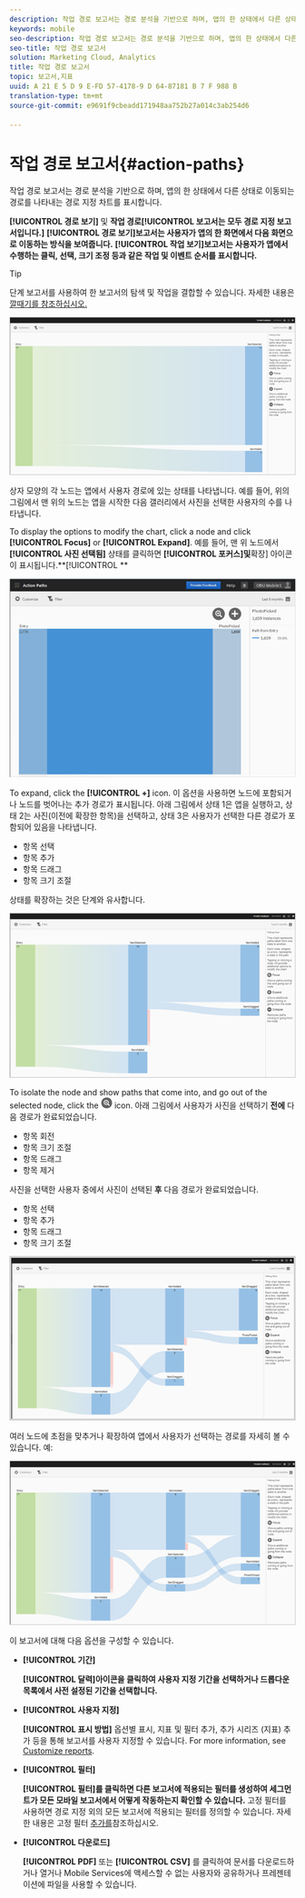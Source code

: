 ```yaml
---
description: 작업 경로 보고서는 경로 분석을 기반으로 하며, 앱의 한 상태에서 다른 상태로 이동되는 경로를 나타내는 경로 지정 차트를 표시합니다.
keywords: mobile
seo-description: 작업 경로 보고서는 경로 분석을 기반으로 하며, 앱의 한 상태에서 다른 상태로 이동되는 경로를 나타내는 경로 지정 차트를 표시합니다.
seo-title: 작업 경로 보고서
solution: Marketing Cloud, Analytics
title: 작업 경로 보고서
topic: 보고서,지표
uuid: A 21 E 5 D 9 E-FD 57-4178-9 D 64-87181 B 7 F 988 B
translation-type: tm+mt
source-git-commit: e9691f9cbeadd171948aa752b27a014c3ab254d6

---
```



# 작업 경로 보고서{#action-paths}

작업 경로 보고서는 경로 분석을 기반으로 하며, 앱의 한 상태에서 다른 상태로 이동되는 경로를 나타내는 경로 지정 차트를 표시합니다.

**[!UICONTROL 경로 보기]** 및 **작업 경로[!UICONTROL 보고서는 모두 경로 지정 보고서입니다.]** **[!UICONTROL 경로 보기]보고서는 사용자가 앱의 한 화면에서 다음 화면으로 이동하는 방식을 보여줍니다.** **[!UICONTROL 작업 보기]보고서는 사용자가 앱에서 수행하는 클릭, 선택, 크기 조정 등과 같은 작업 및 이벤트 순서를 표시합니다.**

>[!TIP]
>
>단계 보고서를 사용하여 한 보고서의 탐색 및 작업을 결합할 수 있습니다. 자세한 내용은 [깔때기를 참조하십시오.](/help/using/usage/reports-funnel.md)

![](assets/action_paths.png)

상자 모양의 각 노드는 앱에서 사용자 경로에 있는 상태를 나타냅니다. 예를 들어, 위의 그림에서 맨 위의 노드는 앱을 시작한 다음 갤러리에서 사진을 선택한 사용자의 수를 나타냅니다.

To display the options to modify the chart, click a node and click **[!UICONTROL Focus]** or **[!UICONTROL Expand]**. 예를 들어, 맨 위 노드에서 **[!UICONTROL 사진 선택됨]** 상태를 클릭하면 **[!UICONTROL 포커스]및**&#x200B;확장] 아이콘이 표시됩니다.**[!UICONTROL **

![](assets/action_paths_icons.png)

To expand, click the **[!UICONTROL +]** icon. 이 옵션을 사용하면 노드에 포함되거나 노드를 벗어나는 추가 경로가 표시됩니다. 아래 그림에서 상태 1은 앱을 실행하고, 상태 2는 사진(이전에 확장한 항목)을 선택하고, 상태 3은 사용자가 선택한 다른 경로가 포함되어 있음을 나타냅니다.

* 항목 선택
* 항목 추가
* 항목 드래그
* 항목 크기 조절

상태를 확장하는 것은 단계와 유사합니다.

![작업 경로 확장](assets/action_paths_expand.png)

To isolate the node and show paths that come into, and go out of the selected node, click the  ![focus icon](assets/icon_focus.png) icon. 아래 그림에서 사용자가 사진을 선택하기 **전에** 다음 경로가 완료되었습니다.

* 항목 회전
* 항목 크기 조절
* 항목 드래그
* 항목 제거

사진을 선택한 사용자 중에서 사진이 선택된 **후** 다음 경로가 완료되었습니다.

* 항목 선택
* 항목 추가
* 항목 드래그
* 항목 크기 조절

![작업 경로 포커스](assets/action_paths_focus.png)

여러 노드에 초점을 맞추거나 확장하여 앱에서 사용자가 선택하는 경로를 자세히 볼 수 있습니다. 예:

![작업 경로 Multi](assets/action_paths_mult.png)

이 보고서에 대해 다음 옵션을 구성할 수 있습니다.

* **[!UICONTROL 기간]**

   **[!UICONTROL 달력]아이콘을 클릭하여 사용자 지정 기간을 선택하거나 드롭다운 목록에서 사전 설정된 기간을 선택합니다.**

* **[!UICONTROL 사용자 지정]**

   **[!UICONTROL 표시 방법]** 옵션별 표시, 지표 및 필터 추가, 추가 시리즈 (지표) 추가 등을 통해 보고서를 사용자 지정할 수 있습니다. For more information, see [Customize reports](/help/using/usage/reports-customize/reports-customize.md).

* **[!UICONTROL 필터]**

   **[!UICONTROL 필터]를 클릭하면 다른 보고서에 적용되는 필터를 생성하여 세그먼트가 모든 모바일 보고서에서 어떻게 작동하는지 확인할 수 있습니다.** 고정 필터를 사용하면 경로 지정 외의 모든 보고서에 적용되는 필터를 정의할 수 있습니다. 자세한 내용은 고정 필터 [추가를](/help/using/usage/reports-customize/t-sticky-filter.md)참조하십시오.

* **[!UICONTROL 다운로드]**

   **[!UICONTROL PDF]** 또는 **[!UICONTROL CSV]** 를 클릭하여 문서를 다운로드하거나 열거나 Mobile Services에 액세스할 수 없는 사용자와 공유하거나 프레젠테이션에 파일을 사용할 수 있습니다.
